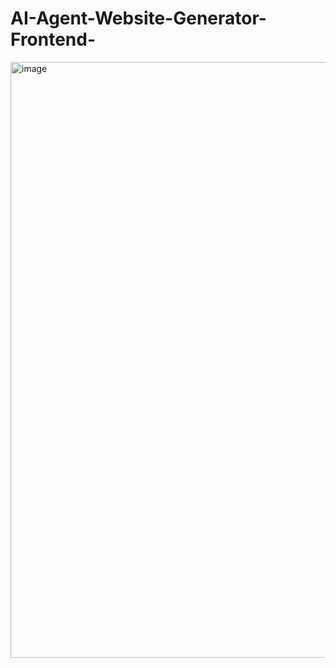 # AI-Agent-Website-Generator-Frontend-

<img width="1918" height="953" alt="image" src="https://github.com/user-attachments/assets/b41153d9-e039-413b-a954-b4dec9bb86f1" />
